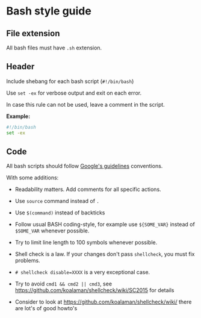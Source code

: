 Bash style guide
================

File extension
--------------

All bash files must have `.sh` extension.

Header
------

Include shebang for each bash script (`#!/bin/bash`)

Use `set -ex` for verbose output and exit on each error.

In case this rule can not be used, leave a comment in the script.

**Example:**

```bash
#!/bin/bash
set -ex
```

Code
----

All bash scripts should follow [Google's guidelines](https://google.github.io/styleguide/shell.xml) conventions.
 
With some additions:

- Readability matters. Add comments for all specific actions.

- Use `source` command instead of `.`

- Use `$(command)` instead of backticks

- Follow usual BASH coding-style, for example use `${SOME_VAR}`
  instead of `$SOME_VAR` whenever possible. 

- Try to limit line length to 100 symbols whenever possible.

- Shell check is a law. If your changes don't pass `shellcheck`, you must fix problems.

- ``# shellcheck disable=XXXX`` is a very exceptional case.

- Try to avoid ``cmd1 && cmd2 || cmd3``, see https://github.com/koalaman/shellcheck/wiki/SC2015 for details

- Consider to look at https://github.com/koalaman/shellcheck/wiki/ there are lot's of good howto's